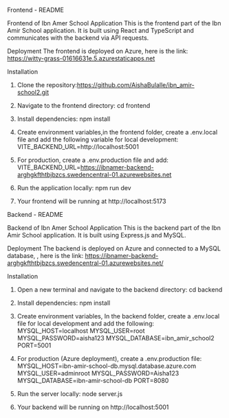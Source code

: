 Frontend - README

Frontend of Ibn Amer School Application
This is the frontend part of the Ibn Amir School application. It is built using React and TypeScript and communicates with the backend via API requests.

Deployment
The frontend is deployed on Azure, here is the link: https://witty-grass-01616631e.5.azurestaticapps.net

Installation

1. Clone the repository:https://github.com/AishaBulalle/ibn_amir-school2.git

2. Navigate to the frontend directory: cd frontend

3. Install dependencies: npm install

4. Create environment variables,in the frontend folder, create a .env.local file and add the following variable for local development: VITE_BACKEND_URL=http://localhost:5001

5. For production, create a .env.production file and add: VITE_BACKEND_URL=https://ibnamer-backend-arghgkfthtbjbzcs.swedencentral-01.azurewebsites.net

6. Run the application locally: npm run dev

7. Your frontend will be running at http://localhost:5173


Backend - README

Backend of Ibn Amer School Application
This is the backend part of the Ibn Amir School application. It is built using Express.js and MySQL.

Deployment
The backend is deployed on Azure and connected to a MySQL database, , here is the link: https://ibnamer-backend-arghgkfthtbjbzcs.swedencentral-01.azurewebsites.net/

Installation

1. Open a new terminal and navigate to the backend directory: cd backend

2. Install dependencies: npm install

3. Create environment variables, In the backend folder, create a .env.local file for local development and add the following:
MYSQL_HOST=localhost
MYSQL_USER=root
MYSQL_PASSWORD=aisha123
MYSQL_DATABASE=ibn_amir_school2
PORT=5001

4. For production (Azure deployment), create a .env.production file:
MYSQL_HOST=ibn-amir-school-db.mysql.database.azure.com
MYSQL_USER=adminroot
MYSQL_PASSWORD=Aisha123
MYSQL_DATABASE=ibn-amir-school-db
PORT=8080

5. Run the server locally: node server.js

6. Your backend will be running on http://localhost:5001


   





